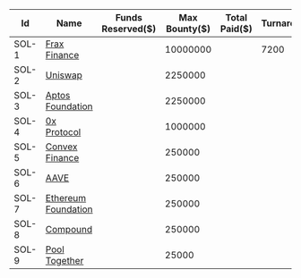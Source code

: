 | Id | Name | Funds Reserved($) | Max Bounty($) | Total Paid($) | Turnaround(Mins) | Languages | Product Types | Registered | Last Updated | Sources | References |
| -- | ---- | ----------------- | ------------- | ------------- | ---------------- | --------- | ------------- | ---------- | ------------ | ------- | ---------- |
| SOL-1 | [Frax Finance](https://docs.frax.finance/smart-contracts/miscellaneous#frax-bug-bounty) | | 10000000 | | 7200 | | | | | | |
| SOL-2 | [Uniswap](https://uniswap.org/bug-bounty) | | 2250000 | | | | | | | | |
| SOL-3 | [Aptos Foundation](https://github.com/aptos-labs/aptos-core/blob/main/SECURITY.md#aptos-core-bug-bounty) | | 2250000 | | | | | | | | |
| SOL-4 | [0x Protocol](https://docs.0xprotocol.org/en/latest/additional/bounties.html#id1) | | 1000000 | | | | | | | | |
| SOL-5 | [Convex Finance](https://docs.convexfinance.com/convexfinance/faq/bug-bounties) | | 250000 | | | | | | | | |
| SOL-6 | [AAVE](https://github.com/aave/bug-bounty#bug-bounty) | | 250000 | | | | | | | | |
| SOL-7 | [Ethereum Foundation](https://ethereum.org/en/bug-bounty/) | | 250000 | | | | | | | | |
| SOL-8 | [Compound](https://docs.compound.finance/v2/security/#bug-bounty-program) | | 250000 | | | | | | | | |
| SOL-9 | [Pool Together](https://docs.pooltogether.com/security/bug-bounties) | | 25000 | | | | | | | | |
